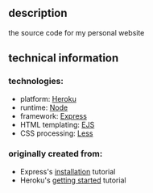 
## description

the source code for my personal website

## technical information

### technologies:

* platform: [Heroku](https://www.heroku.com/)
* runtime: [Node](https://nodejs.org/en/)
* framework: [Express](http://expressjs.com/)
* HTML templating: [EJS](http://ejs.co/)
* CSS processing: [Less](http://lesscss.org/)

### originally created from:

* Express's [installation](http://expressjs.com/en/starter/installing.html) tutorial
* Heroku's [getting started](https://devcenter.heroku.com/articles/getting-started-with-nodejs#introduction) tutorial
